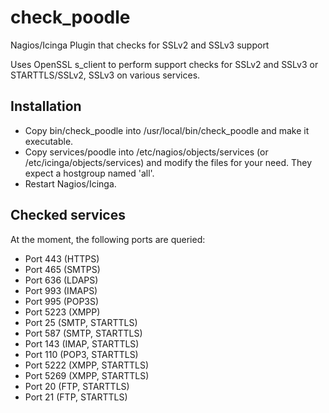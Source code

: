 check\_poodle
============

Nagios/Icinga Plugin that checks for SSLv2 and SSLv3 support

Uses OpenSSL s\_client to perform support checks for SSLv2 and SSLv3
or STARTTLS/SSLv2, SSLv3 on various services.

Installation
------------

* Copy bin/check\_poodle into /usr/local/bin/check\_poodle and make it 
  executable.
* Copy services/poodle into /etc/nagios/objects/services (or
  /etc/icinga/objects/services) and modify the files for your need. 
  They expect a hostgroup named 'all'.
* Restart Nagios/Icinga.

Checked services
----------------

At the moment, the following ports are queried:

* Port 443 (HTTPS)
* Port 465 (SMTPS)
* Port 636 (LDAPS)
* Port 993 (IMAPS)
* Port 995 (POP3S)
* Port 5223 (XMPP)
* Port 25 (SMTP, STARTTLS)
* Port 587 (SMTP, STARTTLS)
* Port 143 (IMAP, STARTTLS)
* Port 110 (POP3, STARTTLS)
* Port 5222 (XMPP, STARTTLS)
* Port 5269 (XMPP, STARTTLS)
* Port 20 (FTP, STARTTLS)
* Port 21 (FTP, STARTTLS)

